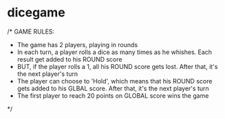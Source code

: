 # dicegame

/*
GAME RULES:

- The game has 2 players, playing in rounds
- In each turn, a player rolls a dice as many times as he whishes. Each result get added to his ROUND score
- BUT, if the player rolls a 1, all his ROUND score gets lost. After that, it's the next player's turn
- The player can choose to 'Hold', which means that his ROUND score gets added to his GLBAL score. After that, it's the next player's turn
- The first player to reach 20 points on GLOBAL score wins the game

*/
